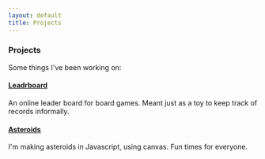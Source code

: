 ```yaml
---
layout: default
title: Projects
---
```


### Projects

Some things I've been working on:

#### [Leadrboard](http://leaderboard.indspenceable.com)

An online leader board for board games. Meant just as a toy to keep track of records informally.

#### [Asteroids](http://games.indspenceable.com)

I'm making asteroids in Javascript, using canvas. Fun times for everyone.